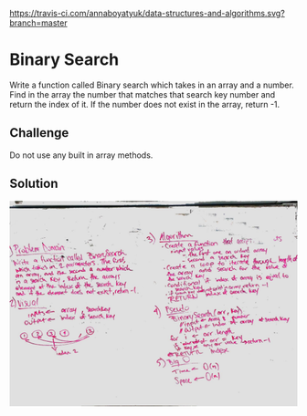 https://travis-ci.com/annaboyatyuk/data-structures-and-algorithms.svg?branch=master

# Binary Search
Write a function called Binary search which takes in an array and a number. Find in the array the number that matches that search key number and return the index of it. If the number does not exist in the array, return -1.

## Challenge
Do not use any built in array methods.

## Solution

![Getting Started](../../assets/array_binary_search.jpg)
